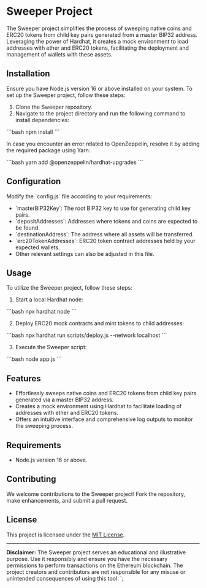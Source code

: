 # Sweeper Project

The Sweeper project simplifies the process of sweeping native coins and ERC20 tokens from child key pairs generated from a master BIP32 address. Leveraging the power of Hardhat, it creates a mock environment to load addresses with ether and ERC20 tokens, facilitating the deployment and management of wallets with these assets.

## Installation

Ensure you have Node.js version 16 or above installed on your system. To set up the Sweeper project, follow these steps:

1. Clone the Sweeper repository.
2. Navigate to the project directory and run the following command to install dependencies:

\`\`\`bash
npm install
\`\`\`

In case you encounter an error related to OpenZeppelin, resolve it by adding the required package using Yarn:

\`\`\`bash
yarn add @openzeppelin/hardhat-upgrades
\`\`\`

## Configuration

Modify the \`config.js\` file according to your requirements:

- \`masterBIP32Key\`: The root BIP32 key to use for generating child key pairs.
- \`depositAddresses\`: Addresses where tokens and coins are expected to be found.
- \`destinationAddress\`: The address where all assets will be transferred.
- \`erc20TokenAddresses\`: ERC20 token contract addresses held by your expected wallets.
- Other relevant settings can also be adjusted in this file.

## Usage

To utilize the Sweeper project, follow these steps:

1. Start a local Hardhat node:

\`\`\`bash
npx hardhat node
\`\`\`

2. Deploy ERC20 mock contracts and mint tokens to child addresses:

\`\`\`bash
npx hardhat run scripts/deploy.js --network localhost
\`\`\`

3. Execute the Sweeper script:

\`\`\`bash
node app.js
\`\`\`

## Features

- Effortlessly sweeps native coins and ERC20 tokens from child key pairs generated via a master BIP32 address.
- Creates a mock environment using Hardhat to facilitate loading of addresses with ether and ERC20 tokens.
- Offers an intuitive interface and comprehensive log outputs to monitor the sweeping process.

## Requirements

- Node.js version 16 or above.

## Contributing

We welcome contributions to the Sweeper project! Fork the repository, make enhancements, and submit a pull request.

## License

This project is licensed under the [MIT License](LICENSE).

---

**Disclaimer:** The Sweeper project serves an educational and illustrative purpose. Use it responsibly and ensure you have the necessary permissions to perform transactions on the Ethereum blockchain. The project creators and contributors are not responsible for any misuse or unintended consequences of using this tool.
`;
